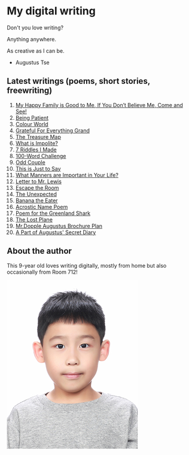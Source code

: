 # My digital writing

Don't you love writing?

Anything anywhere.

As creative as I can be.

- Augustus Tse

## Latest writings (poems, short stories, freewriting)

1. [My Happy Family is Good to Me, If You Don’t Believe Me, Come and See!](articles/20210927-my-happy-family)
1. [Being Patient](articles/20210927-being-patient)
1. [Colour World](articles/20210927-colour-world)
1. [Grateful For Everything Grand](articles/20210927-grateful-for-everything-grand)
1. [The Treasure Map](articles/20210926-treasure-map)
1. [What is Impolite?](articles/20210927-what-is-impolite) 
1. [7 Riddles I Made](articles/20210926-riddles)
1. [100-Word Challenge](articles/20210927-100-word-challenge)
1. [Odd Couple](articles/20210927-odd-couple)
1. [This is Just to Say](articles/20210927-just-to-say)
1. [What Manners are Important in Your Life?](articles/20210927-what-manners-are-important-in-your-life)
1. [Letter to Mr. Lewis](articles/20210927-letter)
1. [Escape the Room](articles/20211205-escape-the-room)
1. [The Unexpected](articles/20211205-the-unexpected)
1. [Banana the Eater](articles/20211205-banana-the-eater)
1. [Acrostic Name Poem](articles/20211205-acrostis-name-poem)
1. [Poem for the Greenland Shark](articles/20211205-poem-for-the-greenland-shark)
1. [The Lost Plane](articles/20211205-the-lost-plane)
1. [Mr.Dopple Augustus Brochure Plan](articles/20211205-mr-dopple-augustus-brochure-plan)
1. [A Part of Augustus' Secret Diary](articles/20211205-a-part-of-augustus-diary)

## About the author

This 9-year old loves writing digitally, mostly from home
but also occasionally from Room 712!

![Myself](/images/photo.jpg "Photo of me")
